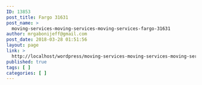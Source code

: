 ```yaml
---
ID: 13853
post_title: Fargo 31631
post_name: >
  moving-services-moving-services-moving-services-fargo-31631
author: mrgabonijeff@gmail.com
post_date: 2018-03-28 01:51:56
layout: page
link: >
  http://localhost/wordpress/moving-services-moving-services-moving-services-fargo-31631/
published: true
tags: [ ]
categories: [ ]
---
```

